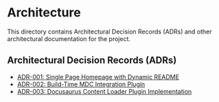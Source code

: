 # Architecture

This directory contains Architectural Decision Records (ADRs) and other architectural documentation for the project.

## Architectural Decision Records (ADRs)

- [ADR-001: Single Page Homepage with Dynamic README](./ADR-001-single-page-homepage-with-dynamic-readme.md)
- [ADR-002: Build-Time MDC Integration Plugin](./ADR-002-build-time-mdc-integration-plugin.md)
- [ADR-003: Docusaurus Content Loader Plugin Implementation](./ADR-003-docusaurus-content-loader-plugin-implementation.md) 